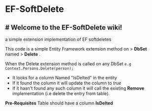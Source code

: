 # EF-SoftDelete
## # Welcome to the EF-SoftDelete wiki!

a simple extension implementation of EF softdeletes

This code is a simple Entity Framework extension method on > **DbSet<TEntity>** named > **Delete** .

When the Delete extension method is called on any DbSet<TEntity> `e.g Context.Persons.Delete(person);`
* It looks for a column Named "IsDelted" in the entity
* If it found the column it will update the column to _true_
* If it hasn't found any such column it will call the existing **Remove** implementation (i.e delete the entry from table).

**Pre-Requisites**
Table should have a column **IsDelted**
